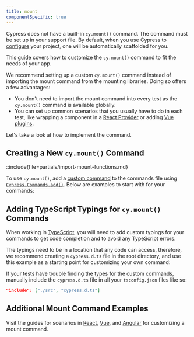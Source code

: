 ```yaml
---
title: mount
componentSpecific: true
---
```


<CtBetaAlert></CtBetaAlert>

Cypress does not have a built-in `cy.mount()` command. The command must be set
up in your support file. By default, when you use Cypress to
[configure](guides/component-testing/component-framework-configuration#Automatic-Configuration-Recommended)
your project, one will be automatically scaffolded for you.

This guide covers how to customize the `cy.mount()` command to fit the needs of
your app.

We recommend setting up a custom `cy.mount()` command instead of importing the
mount command from the mounting libraries. Doing so offers a few advantages:

- You don't need to import the mount command into every test as the `cy.mount()`
  command is available globally.
- You can set up common scenarios that you usually have to do in each test, like
  wrapping a component in a
  [React Provider](https://reactjs.org/docs/context.html) or adding
  [Vue plugins](https://vuejs.org/v2/guide/plugins.html).

Let's take a look at how to implement the command.

## Creating a New `cy.mount()` Command

::include{file=partials/import-mount-functions.md}

To use `cy.mount()`, add a [custom command](/api/cypress-api/custom-commands) to
the commands file using
[`Cypress.Commands.add()`](/api/cypress-api/custom-commands). Below are examples
to start with for your commands:

<code-group-react-vue2-vue3-angular>
<template #react>

```js
import { mount } from 'cypress/react'

Cypress.Commands.add('mount', (component, options) => {
  // Wrap any parent components needed
  // ie: return mount(<MyProvider>{component}</MyProvider>, options)
  return mount(component, options)
})
```

</template>
<template #vue2>

```js
import { mount } from 'cypress/vue-2'

Cypress.Commands.add('mount', (component, options = {}) => {
  // Setup options object
  options.extensions = options.extensions || {}
  options.extensions.plugins = options.extensions.plugins || []
  options.extensions.components = options.extensions.components || {}

  /* Add any global plugins */
  // options.global.plugins.push({
  //   install(app) {
  //     app.use(MyPlugin);
  //   },
  // });

  /* Add any global components */
  // options.global.components['Button'] = Button;

  return mount(component, options)
})
```

</template>
<template #vue3>

```js
import { mount } from 'cypress/vue'

Cypress.Commands.add('mount', (component, options = {}) => {
  // Setup options object
  options.global = options.global || {}
  options.global.stubs = options.global.stubs || {}
  options.global.stubs['transition'] = false
  options.global.components = options.global.components || {}
  options.global.plugins = options.global.plugins || []

  /* Add any global plugins */
  // options.global.plugins.push({
  //   install(app) {
  //     app.use(MyPlugin);
  //   },
  // });

  /* Add any global components */
  // options.global.components['Button'] = Button;

  return mount(component, options)
})
```

</template>
<template #angular>

```js
import { mount } from 'cypress/angular'

Cypress.Commands.add('mount', (component, config) => {
  return mount(component, config)
})
```

</template>
</code-group-react-vue2-vue3-angular>

## Adding TypeScript Typings for `cy.mount()` Commands

When working in
[TypeScript](https://docs.cypress.io/guides/tooling/typescript-support), you
will need to add custom typings for your commands to get code completion and to
avoid any TypeScript errors.

The typings need to be in a location that any code can access, therefore, we
recommend creating a `cypress.d.ts` file in the root directory, and use this
example as a starting point for customizing your own command:

<code-group-react-vue-angular>
<template #react>

```ts
import { mount } from 'cypress/react'

declare global {
  namespace Cypress {
    interface Chainable {
      mount: typeof mount
    }
  }
}
```

</template>
<template #vue>

```ts
import { mount } from 'cypress/vue'

type MountParams = Parameters<typeof mount>
type OptionsParam = MountParams[1]

declare global {
  namespace Cypress {
    interface Chainable {
      mount: typeof mount
    }
  }
}
```

</template>
<template #angular>

```ts
import { mount } from 'cypress/angular'

declare global {
  namespace Cypress {
    interface Chainable {
      mount: typeof mount
    }
  }
}
```

</template>
</code-group-react-vue-angular>

If your tests have trouble finding the types for the custom commands, manually
include the `cypress.d.ts` file in all your `tsconfig.json` files like so:

```json
"include": ["./src", "cypress.d.ts"]
```

## Additional Mount Command Examples

Visit the guides for scenarios in
[React](/guides/component-testing/custom-mount-react),
[Vue](/guides/component-testing/custom-mount-vue), and
[Angular](/guides/component-testing/custom-mount-angular) for customizing a
mount command.
